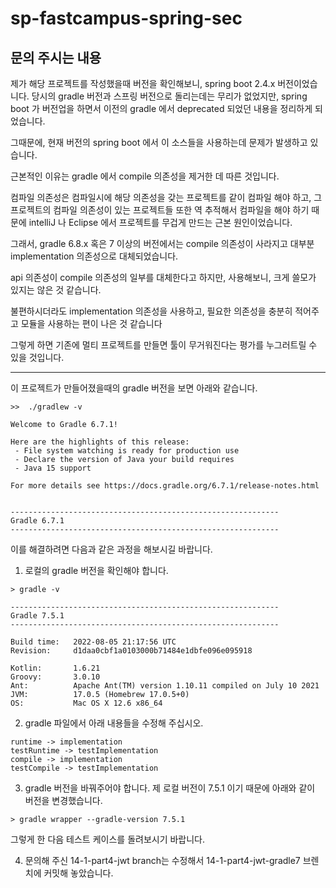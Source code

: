 # sp-fastcampus-spring-sec


## 문의 주시는 내용

제가 해당 프로젝트를 작성했을때 버전을 확인해보니, spring boot 2.4.x 버전이었습니다.
당시의 gradle 버전과 스프링 버전으로 돌리는데는 무리가 없었지만, 
spring boot 가 버전업을 하면서 이전의 gradle 에서 deprecated 되었던 내용을 정리하게 되었습니다.

그때문에, 현재 버전의 spring boot 에서 이 소스들을 사용하는데 문제가 발생하고 있습니다.

근본적인 이유는 gradle 에서 compile 의존성을 제거한 데 따른 것입니다.

컴파일 의존성은 컴파일시에 해당 의존성을 갖는 프로젝트를 같이 컴파일 해야 하고, 
그 프로젝트의 컴파일 의존성이 있는 프로젝트들 또한 역 추적해서 컴파일을 해야 하기 때문에
intelliJ 나 Eclipse 에서 프로젝트를 무겁게 만드는 근본 원인이었습니다.

그래서, gradle 6.8.x 혹은 7 이상의 버전에서는 compile 의존성이 사라지고 대부분 implementation 의존성으로 대체되었습니다.

api 의존성이 compile 의존성의 일부를 대체한다고 하지만, 사용해보니, 크게 쓸모가 있지는 않은 것 같습니다.

불편하시더라도 implementation 의존성을 사용하고, 필요한 의존성을 충분히 적어주고
모듈을 사용하는 편이 나은 것 같습니다

그렇게 하면 기존에 멀티 프로젝트를 만들면 툴이 무거워진다는 평가를 누그러트릴 수 있을 것입니다.

-----------------------------------------------------------------------------------------

이 프로젝트가 만들어졌을때의 gradle 버전을 보면 아래와 같습니다. 

```
>>  ./gradlew -v

Welcome to Gradle 6.7.1!

Here are the highlights of this release:
 - File system watching is ready for production use
 - Declare the version of Java your build requires
 - Java 15 support

For more details see https://docs.gradle.org/6.7.1/release-notes.html


------------------------------------------------------------
Gradle 6.7.1
------------------------------------------------------------
```


이를 해결하려면 다음과 같은 과정을 해보시길 바랍니다.

1. 로컬의 gradle 버전을 확인해야 합니다. 

```
> gradle -v

------------------------------------------------------------
Gradle 7.5.1
------------------------------------------------------------

Build time:   2022-08-05 21:17:56 UTC
Revision:     d1daa0cbf1a0103000b71484e1dbfe096e095918

Kotlin:       1.6.21
Groovy:       3.0.10
Ant:          Apache Ant(TM) version 1.10.11 compiled on July 10 2021
JVM:          17.0.5 (Homebrew 17.0.5+0)
OS:           Mac OS X 12.6 x86_64
```

2. gradle 파일에서 아래 내용들을 수정해 주십시오.

```
runtime -> implementation
testRuntime -> testImplementation
compile -> implementation
testCompile -> testImplementation
```

3. gradle 버전을 바꿔주어야 합니다. 제 로컬 버전이 7.5.1 이기 때문에 아래와 같이 버전을 변경했습니다.

```
> gradle wrapper --gradle-version 7.5.1
```

그렇게 한 다음 테스트 케이스를 돌려보시기 바랍니다.


4. 문의해 주신 14-1-part4-jwt branch는 수정해서 14-1-part4-jwt-gradle7 브렌치에 커밋해 놓았습니다.


